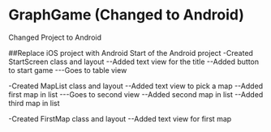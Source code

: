 # GraphGame (Changed to Android)
Changed Project to Android

##Replace iOS project with Android
Start of the Android project
-Created StartScreen class and layout
--Added text view for the title
--Added button to start game
---Goes to table view

-Created MapList class and layout
--Added text view to pick a map
--Added first map in list
---Goes to second view
--Added second map in list
--Added third map in list

-Created FirstMap class and layout
--Added text view for first map
